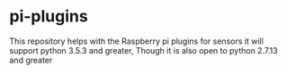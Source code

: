 # pi-plugins
This repository helps with the Raspberry pi plugins for sensors it will support python 3.5.3 and greater, Though it is also open to  python 2.7.13 and greater
